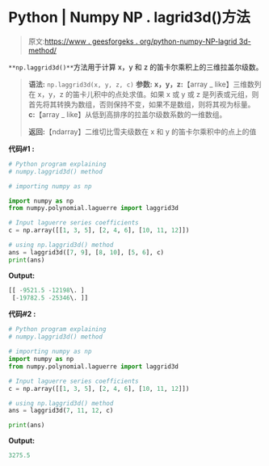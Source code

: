 # Python | Numpy NP . lagrid3d()方法

> 原文:[https://www . geesforgeks . org/python-numpy-NP-lagrid 3d-method/](https://www.geeksforgeeks.org/python-numpy-np-laggrid3d-method/)

`**np.laggrid3d()**`方法用于计算 x，y 和 z 的笛卡尔乘积上的三维拉盖尔级数。

> **语法:** `np.laggrid3d(x, y, z, c)`
> **参数:**
> **x，y，z:**【array _ like】三维数列在 x，y，z 的笛卡儿积中的点处求值。如果 x 或 y 或 z 是列表或元组，则首先将其转换为数组，否则保持不变，如果不是数组，则将其视为标量。
> **c:**【array _ like】从低到高排序的拉盖尔级数系数的一维数组。
> 
> **返回:**【ndarray】二维切比雪夫级数在 x 和 y 的笛卡尔乘积中的点上的值

**代码#1 :**

```py
# Python program explaining
# numpy.laggrid3d() method 

# importing numpy as np

import numpy as np 
from numpy.polynomial.laguerre import laggrid3d

# Input laguerre series coefficients
c = np.array([[1, 3, 5], [2, 4, 6], [10, 11, 12]]) 

# using np.laggrid3d() method 
ans = laggrid3d([7, 9], [8, 10], [5, 6], c)
print(ans)
```

**Output:**

```py
[[ -9521.5 -12198\. ]
 [-19782.5 -25346\. ]]

```

**代码#2 :**

```py
# Python program explaining
# numpy.laggrid3d() method 

# importing numpy as np 
import numpy as np 
from numpy.polynomial.laguerre import laggrid3d

# Input laguerre series coefficients
c = np.array([[1, 3, 5], [2, 4, 6], [10, 11, 12]]) 

# using np.laggrid3d() method 
ans = laggrid3d(7, 11, 12, c)

print(ans)
```

**Output:**

```py
3275.5

```